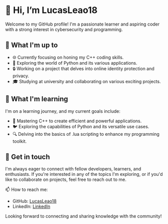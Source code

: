 # 👋 Hi, I’m LucasLeao18

Welcome to my GitHub profile! I'm a passionate learner and aspiring coder with a strong interest in cybersecurity and programming.

## 👀 What I'm up to

- 🌐 Currently focusing on honing my C++ coding skills.
- 🐍 Exploring the world of Python and its various applications.
- 🔒 Working on a project that delves into online identity protection and privacy.
- 🎓 Studying at university and collaborating on various exciting projects.

## 🌱 What I'm learning

I'm on a learning journey, and my current goals include:

- 🚀 Mastering C++ to create efficient and powerful applications.
- 🐦 Exploring the capabilities of Python and its versatile use cases.
- 🔍 Delving into the basics of .lua scripting to enhance my programming toolkit.

## 💬 Get in touch

I'm always eager to connect with fellow developers, learners, and enthusiasts. If you're interested in any of the topics I'm exploring, or if you'd like to collaborate on projects, feel free to reach out to me.

📫 How to reach me:
- GitHub: [LucasLeao18](https://github.com/LucasLeao18)
- LinkedIn: [LinkedIn](https://www.linkedin.com/in/lucas-le%C3%A3o-809981269/)

Looking forward to connecting and sharing knowledge with the community!

